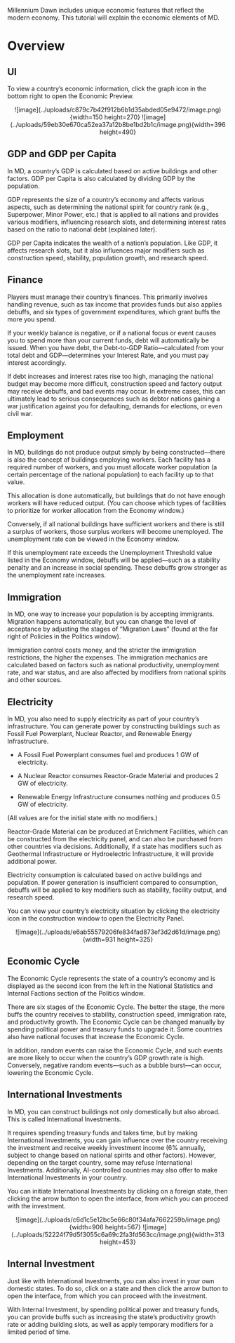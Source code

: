 Millennium Dawn includes unique economic features that reflect the modern economy.
This tutorial will explain the economic elements of MD.

# Overview

## UI
To view a country’s economic information, click the graph icon in the bottom right to open the Economic Preview.

<div align="center">
![image](../uploads/c879c7b42f912b6b1d35abded05e9472/image.png){width=150 height=270}
![image](../uploads/59eb30e670ca52ea37a12b8be1bd2b1c/image.png){width=396 height=490}
</div>

## GDP and GDP per Capita
In MD, a country’s GDP is calculated based on active buildings and other factors. GDP per Capita is also calculated by dividing GDP by the population.

GDP represents the size of a country’s economy and affects various aspects, such as determining the national spirit for country rank (e.g., Superpower, Minor Power, etc.) that is applied to all nations and provides various modifiers, influencing research slots, and determining interest rates based on the ratio to national debt (explained later).

GDP per Capita indicates the wealth of a nation’s population. Like GDP, it affects research slots, but it also influences major modifiers such as construction speed, stability, population growth, and research speed.

## Finance
Players must manage their country’s finances. This primarily involves handling revenue, such as tax income that provides funds but also applies debuffs, and six types of government expenditures, which grant buffs the more you spend.

If your weekly balance is negative, or if a national focus or event causes you to spend more than your current funds, debt will automatically be issued. When you have debt, the Debt-to-GDP Ratio—calculated from your total debt and GDP—determines your Interest Rate, and you must pay interest accordingly.

If debt increases and interest rates rise too high, managing the national budget may become more difficult, construction speed and factory output may receive debuffs, and bad events may occur. In extreme cases, this can ultimately lead to serious consequences such as debtor nations gaining a war justification against you for defaulting, demands for elections, or even civil war.

## Employment
In MD, buildings do not produce output simply by being constructed—there is also the concept of buildings employing workers.
Each facility has a required number of workers, and you must allocate worker population (a certain percentage of the national population) to each facility up to that value.

This allocation is done automatically, but buildings that do not have enough workers will have reduced output.
(You can choose which types of facilities to prioritize for worker allocation from the Economy window.)

Conversely, if all national buildings have sufficient workers and there is still a surplus of workers, those surplus workers will become unemployed. The unemployment rate can be viewed in the Economy window.

If this unemployment rate exceeds the Unemployment Threshold value listed in the Economy window, debuffs will be applied—such as a stability penalty and an increase in social spending. These debuffs grow stronger as the unemployment rate increases.

## Immigration
In MD, one way to increase your population is by accepting immigrants. Migration happens automatically, but you can change the level of acceptance by adjusting the stages of “Migration Laws” (found at the far right of Policies in the Politics window).

Immigration control costs money, and the stricter the immigration restrictions, the higher the expenses. The immigration mechanics are calculated based on factors such as national productivity, unemployment rate, and war status, and are also affected by modifiers from national spirits and other sources.

## Electricity
In MD, you also need to supply electricity as part of your country’s infrastructure. You can generate power by constructing buildings such as Fossil Fuel Powerplant, Nuclear Reactor, and Renewable Energy Infrastructure.

* A Fossil Fuel Powerplant consumes fuel and produces 1 GW of electricity.

* A Nuclear Reactor consumes Reactor-Grade Material and produces 2 GW of electricity.

* Renewable Energy Infrastructure consumes nothing and produces 0.5 GW of electricity.

(All values are for the initial state with no modifiers.)

Reactor-Grade Material can be produced at Enrichment Facilities, which can be constructed from the electricity panel, and can also be purchased from other countries via decisions. Additionally, if a state has modifiers such as Geothermal Infrastructure or Hydroelectric Infrastructure, it will provide additional power.

Electricity consumption is calculated based on active buildings and population. If power generation is insufficient compared to consumption, debuffs will be applied to key modifiers such as stability, facility output, and research speed.

You can view your country’s electricity situation by clicking the electricity icon in the construction window to open the Electricity Panel.

<div align="center">
![image](../uploads/e6ab55579206fe834fad873ef3d2d61d/image.png){width=931 height=325}
</div>

## Economic Cycle
The Economic Cycle represents the state of a country’s economy and is displayed as the second icon from the left in the National Statistics and Internal Factions section of the Politics window.

There are six stages of the Economic Cycle. The better the stage, the more buffs the country receives to stability, construction speed, immigration rate, and productivity growth. The Economic Cycle can be changed manually by spending political power and treasury funds to upgrade it. Some countries also have national focuses that increase the Economic Cycle.

In addition, random events can raise the Economic Cycle, and such events are more likely to occur when the country’s GDP growth rate is high. Conversely, negative random events—such as a bubble burst—can occur, lowering the Economic Cycle.

## International Investments
In MD, you can construct buildings not only domestically but also abroad. This is called International Investments.

It requires spending treasury funds and takes time, but by making International Investments, you can gain influence over the country receiving the investment and receive weekly investment income (6% annually, subject to change based on national spirits and other factors). However, depending on the target country, some may refuse International Investments. Additionally, AI-controlled countries may also offer to make International Investments in your country.

You can initiate International Investments by clicking on a foreign state, then clicking the arrow button to open the interface, from which you can proceed with the investment.

<div align="center">
![image](../uploads/c6d1c5e12bc5e66c80f34afa7662259b/image.png){width=906 height=567}
![image](../uploads/52224f79d5f3055c6a69c2fa3fd563cc/image.png){width=313 height=453}
</div>

## Internal Investment
Just like with International Investments, you can also invest in your own domestic states. To do so, click on a state and then click the arrow button to open the interface, from which you can proceed with the investment.

With Internal Investment, by spending political power and treasury funds, you can provide buffs such as increasing the state’s productivity growth rate or adding building slots, as well as apply temporary modifiers for a limited period of time.
